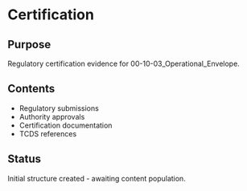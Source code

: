 # Certification

## Purpose
Regulatory certification evidence for 00-10-03_Operational_Envelope.

## Contents
- Regulatory submissions
- Authority approvals
- Certification documentation
- TCDS references

## Status
Initial structure created - awaiting content population.
